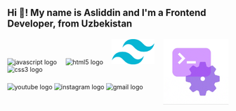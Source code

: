 <h2 align="left">Hi 👋! My name is Asliddin and I'm a Frontend Developer, from Uzbekistan</h2>

###



###

<img align="right" height="150" src="/images/giphy.gif"  />

###

<div align="left">
  <img src="https://cdn.jsdelivr.net/gh/devicons/devicon/icons/javascript/javascript-original.svg" height="60" alt="javascript logo"  />
  <img width="12" />
  <img src="https://cdn.jsdelivr.net/gh/devicons/devicon/icons/html5/html5-original.svg" height="60" alt="html5 logo"  />
  <img width="12" />
  <img src="/images/pngwing.com.png" height="58" alt="yailwinds logo"/>
  <img width="12" />
  <img src="https://cdn.jsdelivr.net/gh/devicons/devicon/icons/css3/css3-original.svg" height="60" alt="css3 logo"  />
  <img width="12" />
</div>

###

<div align="left">
  <img src="https://img.shields.io/static/v1?message=Youtube&logo=youtube&label=&color=FF0000&logoColor=white&labelColor=&style=for-the-badge" height="35" alt="youtube logo"  />
  <img src="https://img.shields.io/static/v1?message=Instagram&logo=instagram&label=&color=E4405F&logoColor=white&labelColor=&style=for-the-badge" height="35" alt="instagram logo"  />
  <img src="https://img.shields.io/static/v1?message=Gmail&logo=gmail&label=&color=D14836&logoColor=white&labelColor=&style=for-the-badge" height="35" alt="gmail logo"  />
</div>

###

<br clear="both">

<div align="left">
  <img src="https://camo.githubusercontent.com/43ffa083b9d9063825dc041a9906877d1fcca65ca5d3bb55f12bd15b1b770954/68747470733a2f2f736b696c6c69636f6e732e6465762f69636f6e733f693d68746d6c2c6373732c6a732c7075672c736173732c6d642c626f6f7473747261702c7461696c77696e642c6e6f64656a732c72656163742c737667" height="40" alt=""  />
  <img width="12" />
  <img src="https://camo.githubusercontent.com/b7d119412567ee0931ae450312d19b7c72886fd4ceac2ee5290b1a5e3ab1c0bc/68747470733a2f2f736b696c6c69636f6e732e6465762f69636f6e733f693d7673636f64652c77696e646f77732c6769742c6769746875622c626173682c6e706d2c6b616c692c6e65746c6966792c76657263656c2c6669676d612c7079636861726d" height="40" alt=""  />
  <img width="12" />
</div>

###
###

###
